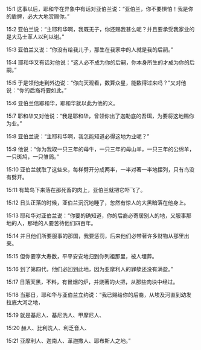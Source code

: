 <a id="1"></a>15:1  这事以后，耶和华在异象中有话对亚伯兰说：“亚伯兰，你不要惧怕！我是你的盾牌，必大大地赏赐你。”  

<a id="2"></a>15:2  亚伯兰说：“主耶和华啊，我既无子，你还赐我甚么呢？并且要承受我家业的是大马士革人以利以谢。”  

<a id="3"></a>15:3  亚伯兰又说：“你没有给我儿子，那生在我家中的人就是我的后嗣。”  

<a id="4"></a>15:4  耶和华又有话对他说：“这人必不成为你的后嗣，你本身所生的才成为你的后嗣。”  

<a id="5"></a>15:5  于是领他走到外边说：“你向天观看，数算众星，能数得过来吗？”又对他说：“你的后裔将要如此。”  

<a id="6"></a>15:6  亚伯兰信耶和华，耶和华就以此为他的义。  

<a id="7"></a>15:7  耶和华又对他说：“我是耶和华，曾领你出了迦勒底的吾珥，为要将这地赐你为业。”  

<a id="8"></a>15:8  亚伯兰说：“主耶和华啊，我怎能知道必得这地为业呢？”  

<a id="9"></a>15:9  他说：“你为我取一只三年的母牛，一只三年的母山羊，一只三年的公绵羊，一只斑鸠，一只雏鸽。”  

<a id="10"></a>15:10  亚伯兰就取了这些来，每样劈开分成两半，一半对著一半地摆列，只有鸟没有劈开。  

<a id="11"></a>15:11  有鸷鸟下来落在那死畜的肉上，亚伯兰就把它吓飞了。  

<a id="12"></a>15:12  日头正落的时候，亚伯兰沉沉地睡了，忽然有惊人的大黑暗落在他身上。  

<a id="13"></a>15:13  耶和华对亚伯兰说：“你要的确知道，你的后裔必寄居别人的地，又服事那地的人，那地的人要苦待他们四百年。  

<a id="14"></a>15:14  并且他们所要服事的那国，我要惩罚，后来他们必带著许多财物从那里出来。  

<a id="15"></a>15:15  但你要享大寿数，平平安安地归到你列祖那里，被人埋葬。  

<a id="16"></a>15:16  到了第四代，他们必回到此地，因为亚摩利人的罪孽还没有满盈。”  

<a id="17"></a>15:17  日落天黑，不料，有冒烟的炉，并烧著的火把，从那些肉块中经过。  

<a id="18"></a>15:18  当那日，耶和华与亚伯兰立约说：“我已赐给你的后裔，从埃及河直到幼发拉底大河之地，　  

<a id="19"></a>15:19  就是基尼人、基尼洗人、甲摩尼人、  

<a id="20"></a>15:20  赫人、比利洗人、利乏音人、  

<a id="21"></a>15:21  亚摩利人、迦南人、革迦撒人、耶布斯人之地。”  
